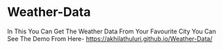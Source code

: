 # Weather-Data

In This You Can Get The Weather Data From Your Favourite City
You Can See The Demo From Here- https://akhilathuluri.github.io/Weather-Data/
